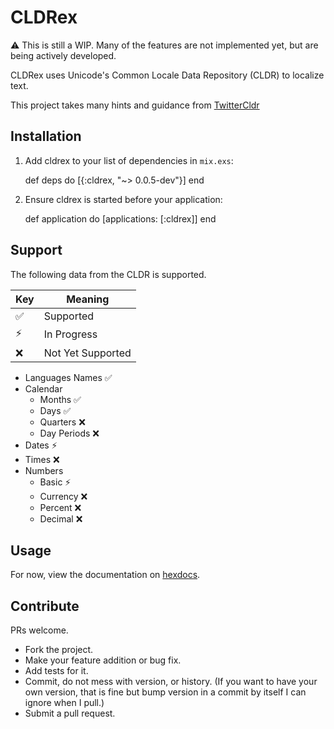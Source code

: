 # CLDRex

⚠ This is still a WIP.  Many of the features are not implemented yet, but are being actively developed.

CLDRex uses Unicode's Common Locale Data Repository (CLDR) to localize text.

This project takes many hints and guidance from [TwitterCldr](https://github.com/twitter/twitter-cldr-rb)

## Installation

  1. Add cldrex to your list of dependencies in `mix.exs`:

        def deps do
          [{:cldrex, "~> 0.0.5-dev"}]
        end

  2. Ensure cldrex is started before your application:

        def application do
          [applications: [:cldrex]]
        end

## Support

The following data from the CLDR is supported.

| Key | Meaning           |
| --- | -------------     |
| ✅ | Supported         |
| ⚡ | In Progress       |
| ❌ | Not Yet Supported |

  - Languages Names ✅
  - Calendar
      - Months ✅
      - Days ✅
      - Quarters ❌
      - Day Periods ❌
  - Dates ⚡
  - Times ❌
  - Numbers
      - Basic ⚡
      - Currency ❌
      - Percent ❌
      - Decimal ❌

## Usage

For now, view the documentation on [hexdocs](https://hexdocs.pm/cldrex).

## Contribute

PRs welcome.

- Fork the project.
- Make your feature addition or bug fix.
- Add tests for it.
- Commit, do not mess with version, or history. (If you want to have your own version, that is fine but bump version in a commit by itself I can ignore when I pull.)
- Submit a pull request.
